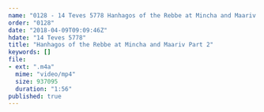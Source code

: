 ```yaml
---
name: "0128 - 14 Teves 5778 Hanhagos of the Rebbe at Mincha and Maariv Part 2"
order: "0128"
date: "2018-04-09T09:09:46Z"
hdate: "14 Teves 5778"
title: "Hanhagos of the Rebbe at Mincha and Maariv Part 2"
keywords: []
file:
- ext: ".m4a"
  mime: "video/mp4"
  size: 937095
  duration: "1:56"
published: true
---
```


